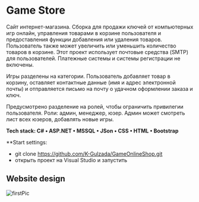 # Game Store
Сайт интернет-магазина. Сборка для продажи ключей от компьютерных игр онлайн, управления товарами в корзине пользователя и предоставления функции добавления или удаления товаров. Пользователь также может увеличить или уменьшить количество товаров в корзине. Этот проект использует почтовые средства (SMTP) для пользователей. Платежные системы и системы регистрации не включены.

Игры разделены на категории. Пользователь добавляет товар в корзину, оставляет контактные данные (имя и адрес электронной почты) и отправляется письмо на почту о удачном оформлении заказа и ключ.

Предусмотрено разделение на ролей, чтобы ограничить привилегии пользователя.
Роли: админ, менеджер, юзер.
Админ может смотреть лист всех юзеров, добавлять новые игры.

**Tech stack: C# • ASP.NET • MSSQL • JSon • CSS • HTML • Bootstrap**

**Start settings:
- git clone https://github.com/K-Gulzada/GameOnlineShop.git
- открыть проект на Visual Studio и запустить

## Website design
![firstPic](https://user-images.githubusercontent.com/82176741/151229693-8a220e68-6932-4199-9ef2-904cd21ad8db.png)
